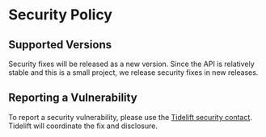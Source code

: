 Security Policy
===============

Supported Versions
------------------

Security fixes will be released as a new version. Since the API is relatively stable and this is a small project, we release security fixes in new releases.

Reporting a Vulnerability
-------------------------

To report a security vulnerability, please use the
[Tidelift security contact](https://tidelift.com/security).
Tidelift will coordinate the fix and disclosure.
